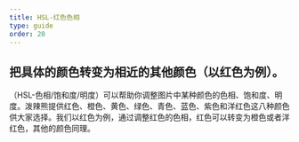 ```yaml
---
title: HSL-红色色相
type: guide
order: 20
---
```


## 把具体的颜色转变为相近的其他颜色（以红色为例）。

（HSL-色相/饱和度/明度）可以帮助你调整图片中某种颜色的色相、饱和度、明度。泼辣熊提供红色、橙色、黄色、绿色、青色、蓝色、紫色和洋红色这八种颜色供大家选择。我们以红色为例，通过调整红色的色相，红色可以转变为橙色或者洋红色，其他的颜色同理。
